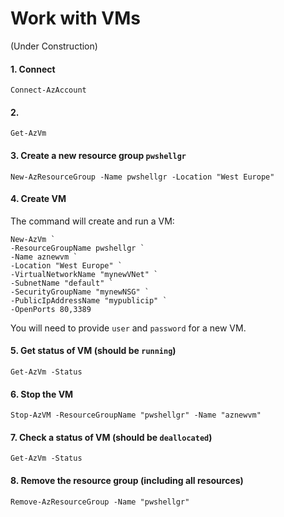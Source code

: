 # Work with VMs

(Under Construction)

#### 1. Connect
```
Connect-AzAccount
```

#### 2.
```
Get-AzVm
```

#### 3. Create a new resource group `pwshellgr`
```
New-AzResourceGroup -Name pwshellgr -Location "West Europe"
```

#### 4. Create VM
The command will create and run a VM:
```
New-AzVm `
-ResourceGroupName pwshellgr `
-Name aznewvm `
-Location "West Europe" `
-VirtualNetworkName "mynewVNet" `
-SubnetName "default" `
-SecurityGroupName "mynewNSG" `
-PublicIpAddressName "mypublicip" `
-OpenPorts 80,3389
```

You will need to provide `user` and `password` for a new VM.


#### 5. Get status of VM (should be `running`)
```
Get-AzVm -Status
```

#### 6. Stop the VM
```
Stop-AzVM -ResourceGroupName "pwshellgr" -Name "aznewvm"
```

#### 7. Check a status of VM (should be `deallocated`)
```
Get-AzVm -Status
```

#### 8. Remove the resource group (including all resources)
```
Remove-AzResourceGroup -Name "pwshellgr"
```
